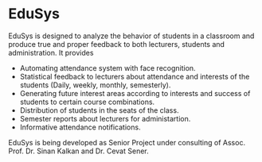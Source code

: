 # EduSys

EduSys is designed to analyze the behavior of students in a classroom and produce true and proper feedback to both lecturers, students and administration. It provides
* Automating attendance system with face recognition.
* Statistical feedback to lecturers about attendance and interests of the students (Daily,
weekly, monthly, semesterly).
* Generating future interest areas according to interests and success of students to certain
course combinations.
* Distribution of students in the seats of the class.
* Semester reports about lecturers for administartion.
* Informative attendance notifications.

EduSys is being developed as Senior Project under consulting of Assoc. Prof. Dr. Sinan Kalkan and Dr. Cevat Sener.

